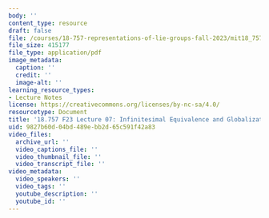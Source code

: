 ```yaml
---
body: ''
content_type: resource
draft: false
file: /courses/18-757-representations-of-lie-groups-fall-2023/mit18_757_f23_lec07.pdf
file_size: 415177
file_type: application/pdf
image_metadata:
  caption: ''
  credit: ''
  image-alt: ''
learning_resource_types:
- Lecture Notes
license: https://creativecommons.org/licenses/by-nc-sa/4.0/
resourcetype: Document
title: '18.757 F23 Lecture 07: Infinitesimal Equivalence and Globalization'
uid: 9827b60d-04bd-489e-bb2d-65c591f42a83
video_files:
  archive_url: ''
  video_captions_file: ''
  video_thumbnail_file: ''
  video_transcript_file: ''
video_metadata:
  video_speakers: ''
  video_tags: ''
  youtube_description: ''
  youtube_id: ''
---
```

